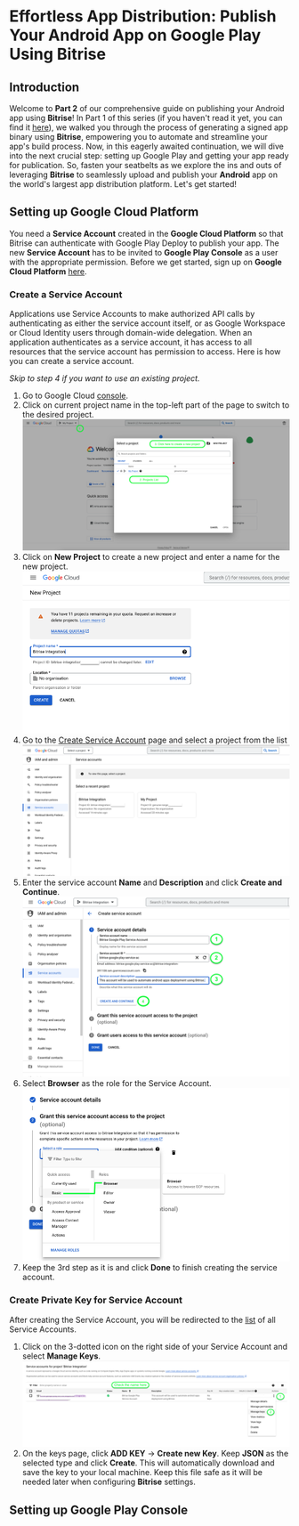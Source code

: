 # Effortless App Distribution: Publish Your Android App on Google Play Using Bitrise

## Introduction
Welcome to **Part 2** of our comprehensive guide on publishing your Android app using **Bitrise**! In Part 1 of this series (if you haven't read it yet, you can find it [here](https://blog.numericaideas.com/accelerate-android-app-delivery-via-bitrise-ci-cd-pipelines)), we walked you through the process of generating a signed app binary using **Bitrise**, empowering you to automate and streamline your app's build process. Now, in this eagerly awaited continuation, we will dive into the next crucial step: setting up Google Play and getting your app ready for publication. So, fasten your seatbelts as we explore the ins and outs of leveraging **Bitrise** to seamlessly upload and publish your **Android** app on the world's largest app distribution platform. Let's get started!

## Setting up Google Cloud Platform
You need a **Service Account** created in the **Google Cloud Platform** so that Bitrise can authenticate with Google Play Deploy to publish your app. The new **Service Account** has to be invited to **Google Play Console** as a user with the appropriate permission. Before we get started, sign up on **Google Cloud Platform** [here](https://cloud.google.com).
### Create a Service Account
Applications use Service Accounts to make authorized API calls by authenticating as either the service account itself, or as Google Workspace or Cloud Identity users through domain-wide delegation. When an application authenticates as a service account, it has access to all resources that the service account has permission to access. Here is how you can create a service account.

*Skip to step 4 if you want to use an existing project.*
1. Go to Google Cloud [console](https://console.cloud.google.com/).
2. Click on current project name in the top-left part of the page to switch to the desired project.
![Google Cloud Console projects list](./images/google_cloud_console_projects_view.png)
3. Click on **New Project** to create a new project and enter a name for the new project.
![Google Cloud New Project](./images/google_cloud_new_project.png)
4. Go to the [Create Service Account](https://console.cloud.google.com/projectselector/iam-admin/serviceaccounts) page and select a project from the list
![Service Accounts projects list](./images/service_account_select_project.png)
5. Enter the service account  **Name** and **Description** and click **Create and Continue**.
![Service Account Details Page](./images/service_account_details_page.png)
6. Select **Browser** as the role for the Service Account.
![Service Account Select Role](./images/service_account_select_role.png)
7. Keep the 3rd step as it is and click **Done** to finish creating the service account.


### Create Private Key for Service Account 
After creating the Service Account, you will be redirected to the [list](https://console.cloud.google.com/iam-admin/serviceaccounts) of all Service Accounts.

1. Click on the 3-dotted icon on the right side of your Service Account and select **Manage Keys**.
![Service Account Select Menu](./images/service_account_click_menu.png)
2. On the keys page, click **ADD KEY** -> **Create new Key**. Keep **JSON** as the selected type and click **Create**. This will automatically download and save the key to your local machine. 
Keep this file safe as it will be needed later when configuring **Bitrise** settings.
## Setting up Google Play Console